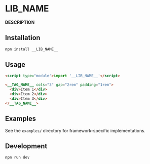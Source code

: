 # __LIB_NAME__

__DESCRIPTION__

## Installation

```bash
npm install __LIB_NAME__
```

## Usage

```html
<script type="module">import '__LIB_NAME__'</script>

<__TAG_NAME__ cols="3" gap="2rem" padding="1rem">
  <div>Item 1</div>
  <div>Item 2</div>
  <div>Item 3</div>
</__TAG_NAME__>
```

## Examples

See the `examples/` directory for framework-specific implementations.

## Development

```bash
npm run dev
```
